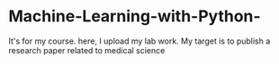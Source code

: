 # Machine-Learning-with-Python-

It's for my course. here, I upload my lab work. My target is to publish a research paper related to medical science 
